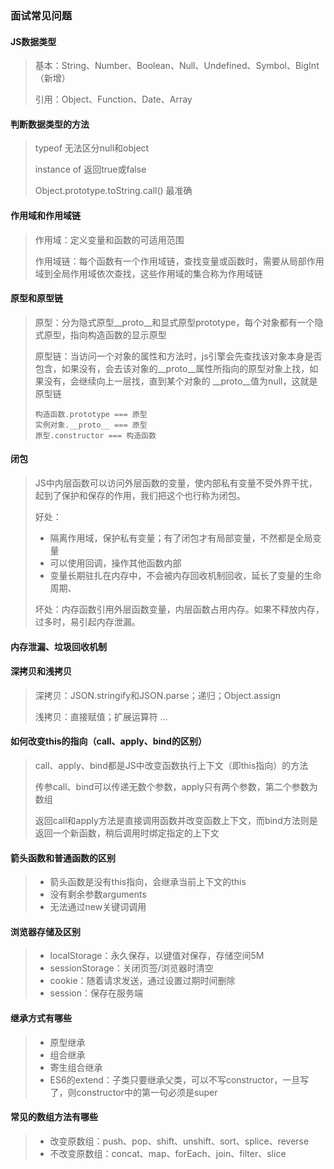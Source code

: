 ### 面试常见问题

#### JS数据类型

> 基本：String、Number、Boolean、Null、Undefined、Symbol、BigInt（新增）
>
> 引用：Object、Function、Date、Array

#### 判断数据类型的方法

>typeof   无法区分null和object
>
>instance of  返回true或false
>
>Object.prototype.toString.call() 最准确

#### 作用域和作用域链

> 作用域：定义变量和函数的可适用范围
>
> 作用域链：每个函数有一个作用域链，查找变量或函数时，需要从局部作用域到全局作用域依次查找，这些作用域的集合称为作用域链

#### 原型和原型链

> 原型：分为隐式原型_\_proto__和显式原型prototype，每个对象都有一个隐式原型，指向构造函数的显示原型
>
> 原型链：当访问一个对象的属性和方法时，js引擎会先查找该对象本身是否包含，如果没有，会去该对象的_\_proto\_\_属性所指向的原型对象上找，如果没有，会继续向上一层找，直到某个对象的 _\_proto__值为null，这就是原型链
>
> ```
> 构造函数.prototype === 原型
> 实例对象.__proto__ === 原型
> 原型.constructor === 构造函数
> ```

#### 闭包

> JS中内层函数可以访问外层函数的变量，使内部私有变量不受外界干扰，起到了保护和保存的作用，我们把这个也行称为闭包。
>
> 好处：
>
> * 隔离作用域，保护私有变量；有了闭包才有局部变量，不然都是全局变量
> * 可以使用回调，操作其他函数内部
> * 变量长期驻扎在内存中，不会被内存回收机制回收，延长了变量的生命周期、
>
> 坏处：内存函数引用外层函数变量，内层函数占用内存。如果不释放内存，过多时，易引起内存泄漏。

#### 内存泄漏、垃圾回收机制

> 

#### 深拷贝和浅拷贝

> 深拷贝：JSON.stringify和JSON.parse；递归；Object.assign
>
> 浅拷贝：直接赋值；扩展运算符 ... 

#### 如何改变this的指向（call、apply、bind的区别）

> call、apply、bind都是JS中改变函数执行上下文（即this指向）的方法
>
> 传参call、bind可以传递无数个参数，apply只有两个参数，第二个参数为数组
>
> 返回call和apply方法是直接调用函数并改变函数上下文，而bind方法则是返回一个新函数，稍后调用时绑定指定的上下文

#### 箭头函数和普通函数的区别

> * 箭头函数是没有this指向，会继承当前上下文的this
> * 没有剩余参数arguments
> * 无法通过new关键词调用

#### 浏览器存储及区别

> * localStorage：永久保存，以键值对保存，存储空间5M
> * sessionStorage：关闭页签/浏览器时清空
> * cookie：随着请求发送，通过设置过期时间删除
> * session：保存在服务端

#### 继承方式有哪些

> * 原型继承
> * 组合继承
> * 寄生组合继承
> * ES6的extend：子类只要继承父类，可以不写constructor，一旦写了，则constructor中的第一句必须是super

#### 常见的数组方法有哪些

>* 改变原数组：push、pop、shift、unshift、sort、splice、reverse
>* 不改变原数组：concat、map、forEach、join、filter、slice



